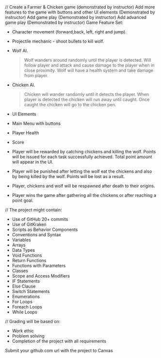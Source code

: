 ﻿// Create a Farmer & Chicken game (demonstrated by instructor)
Add more features to the game with buttons and other UI elements (Demonstrated by instructor)
Add game play (Demonstrated by instructor)
Add advanced game play (Demonstrated by instructor)
Game Feature Set:

- Character movement (forward,back, left, right and jump).

- Projectile mechanic - shoot bullets to kill wolf.

- Wolf AI. 
    > Wolf wanders around randomly until the player is detected. Will follow player and attack and cause damage to the player when in close proximity. Wolf will have a health system and take damage from player.

- Chicken AI. 
    > Chicken will wander randomly until it detects the player. When player is detected the chicken will run away until caught. Once caught the chicken will go to the chicken pen.

- UI Elements

- Main Menu with buttons

- Player Health

- Score

- Player will be rewarded by catching chickens and killing the wolf. Points will be issued for each task successfully achieved. Total point amount will   appear in the UI.

- Player will be punished after letting the wolf eat the chickens and also by being killed by the wolf. Points will be lost as a result.

- Player, chickens and wolf will be respawned after death to their origins.

- Player wins the game after gathering all the chickens or after reaching a point goal.

// The project might contain:

- Use of GitHub 20+ commits
- Use of GitKraken
- Scripts as Behavior Components
- Conventions and Syntax
- Variables
- Arrays
- Data Types
- Void Functions
- Return Functions
- Functions with Parameters
- Classes
- Scope and Access Modifiers
- IF Statements
- Else Clause
- Switch Statements
- Enumerations 
- For Loops
- Foreach Loops
- While Loops

// Grading will be based on:

- Work ethic
- Problem solving
- Completion of the project with all requirements

Submit your github.com url with the project to Canvas